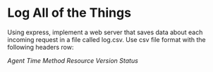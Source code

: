 # Log All of the Things

Using express, implement a web server that saves data about each incoming request in a file called log.csv. Use csv file format with the following headers row:

_Agent_
_Time_
_Method_
_Resource_
_Version_
_Status_
